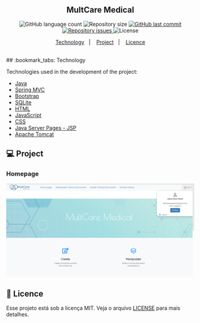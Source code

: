 <h1 align="center">
<img alt="" title="" src="" width="" />
</h1>
<h2 align="center">MultCare Medical</h2>
<p align="center">
  <img alt="GitHub language count" src="https://img.shields.io/github/languages/count/GYOVANNE/MultCareMedical">
  <img alt="Repository size" src="https://img.shields.io/github/repo-size/GYOVANNE/MultCareMedical">
  <a href="https://github.com/GYOVANNE/MultCareMedical/commits/master">
    <img alt="GitHub last commit" src="https://img.shields.io/github/last-commit/GYOVANNE/MultCareMedical">
  </a>
  <a href="https://github.com/GYOVANNE/MultCareMedical/issues">
    <img alt="Repository issues" src="https://img.shields.io/github/issues/GYOVANNE/MultCareMedical">
  </a>
  <img alt="License" src="https://img.shields.io/badge/license-MIT-brightgreen">
</p>
<p align="center">
  <a href="#bookmark_tabs-technology">Technology</a>&nbsp;&nbsp;&nbsp;|&nbsp;&nbsp;&nbsp;
  <a href="#-project">Project</a>&nbsp;&nbsp;&nbsp;|&nbsp;&nbsp;&nbsp;
  <a href="#memo-licence">Licence</a>
</p>
<br>
## :bookmark_tabs: Technology

Technologies used in the development of the project:

- [Java](java.com/pt_BR/)
- [Spring MVC](https://spring.io/guides/gs/serving-web-content/)
- [Bootstrap](https://getbootstrap.com/)
- [SQLite](https://www.sqlite.org/index.html)
- [HTML](https://www.w3schools.com/html/)
- [JavaScript](https://www.javascript.com/)
- [CSS](https://www.w3schools.com/css/)
- [Java Server Pages - JSP](https://www.devmedia.com.br/introducao-ao-java-server-pages-jsp/25602)
- [Apache Tomcat](http://tomcat.apache.org/)

## 💻 Project

### Homepage

[![MultCare Medical Preview](https://raw.githubusercontent.com/GYOVANNE/MultCareMedical/master/web/resources/img/home.PNG)](https://github.com/GYOVANNE/MulCareMedico)

## :memo: Licence

Esse projeto está sob a licença MIT. Veja o arquivo [LICENSE](LICENSE.md) para mais detalhes.
